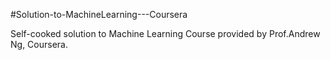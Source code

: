 #Solution-to-MachineLearning---Coursera

Self-cooked solution to Machine Learning Course provided by Prof.Andrew Ng, Coursera.
